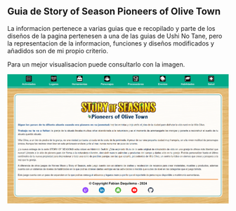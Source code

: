 ## Guia de Story of Season Pioneers of Olive Town

La informacion pertenece a varias guias  que e recopilado y parte de los diseños de la pagina pertenesen a una de las guias de Ushi No Tane, pero la representacion de la informacion, funciones y diseños modificados y añadidos son de mi propio criterio.

Para un mejor visualisacion puede consultarlo con la imagen.

![vista](./IMG/vista.png)
